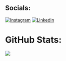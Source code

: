 
## Socials:
[![Instagram](https://img.shields.io/badge/Instagram-%23E4405F.svg?logo=Instagram&logoColor=white)](https://instagram.com/alfred_plc) [![LinkedIn](https://img.shields.io/badge/LinkedIn-%230077B5.svg?logo=linkedin&logoColor=white)](https://linkedin.com/in/alfred-polycarpe) 

# GitHub Stats:
![](https://github-readme-stats.vercel.app/api/top-langs/?username=alfredpoly&theme=dark&hide_border=false&include_all_commits=true&count_private=true&layout=compact)

<!-- Proudly created with GPRM ( https://gprm.itsvg.in ) -->
